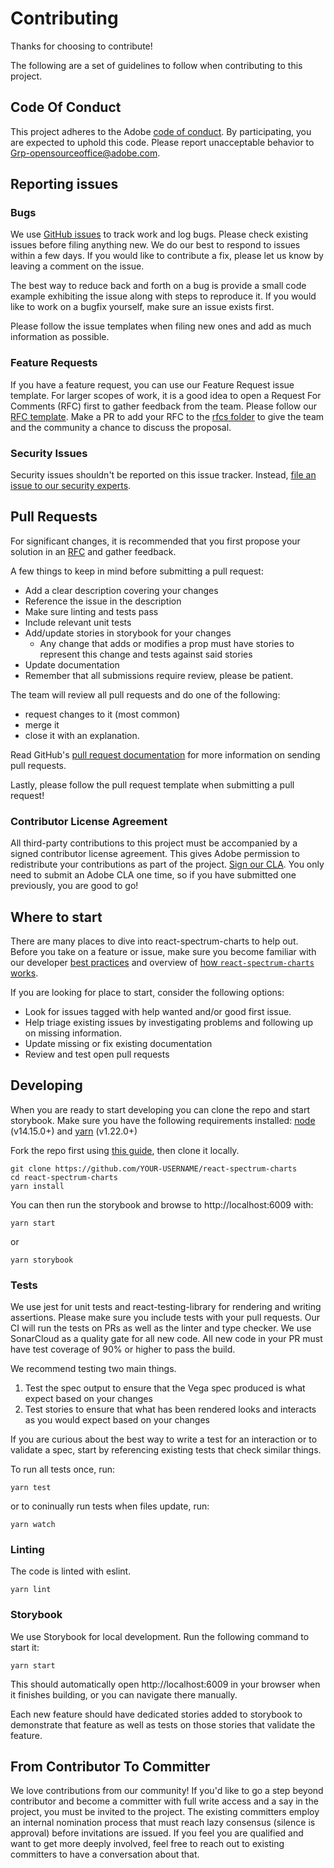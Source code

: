 # Contributing

Thanks for choosing to contribute!

The following are a set of guidelines to follow when contributing to this project.

## Code Of Conduct

This project adheres to the Adobe [code of conduct](./CODE_OF_CONDUCT.md). By participating,
you are expected to uphold this code. Please report unacceptable behavior to
[Grp-opensourceoffice@adobe.com](mailto:Grp-opensourceoffice@adobe.com).

## Reporting issues

### Bugs

We use [GitHub issues](https://github.com/adobe/react-spectrum-charts/issues) to track work and log bugs. Please check existing issues before filing anything new. We do our best to respond to issues within a few days. If you would like to contribute a fix, please let us know by leaving a comment on the issue.

The best way to reduce back and forth on a bug is provide a small code example exhibiting the issue along with steps to reproduce it. If you would like to work on a bugfix yourself, make sure an issue exists first.

Please follow the issue templates when filing new ones and add as much information as possible.

### Feature Requests

If you have a feature request, you can use our Feature Request issue template. For larger scopes of work, it is a good idea to open a Request For Comments (RFC) first to gather feedback from the team. Please follow our [RFC template](./rfcs/template.md). Make a PR to add your RFC to the [rfcs folder](./rfcs/) to give the team and the community a chance to discuss the proposal.

### Security Issues

Security issues shouldn't be reported on this issue tracker. Instead, [file an issue to our security experts](https://helpx.adobe.com/security/alertus.html).

## Pull Requests

For significant changes, it is recommended that you first propose your solution in an [RFC](#feature-requests) and gather feedback.

A few things to keep in mind before submitting a pull request:

-   Add a clear description covering your changes
-   Reference the issue in the description
-   Make sure linting and tests pass
-   Include relevant unit tests
-   Add/update stories in storybook for your changes
    -   Any change that adds or modifies a prop must have stories to represent this change and tests against said stories
-   Update documentation
-   Remember that all submissions require review, please be patient.

The team will review all pull requests and do one of the following:

-   request changes to it (most common)
-   merge it
-   close it with an explanation.

Read GitHub's [pull request documentation](https://help.github.com/articles/about-pull-requests/) for more information on sending pull requests.

Lastly, please follow the pull request template when submitting a pull request!

### Contributor License Agreement

All third-party contributions to this project must be accompanied by a signed contributor
license agreement. This gives Adobe permission to redistribute your contributions
as part of the project. [Sign our CLA](https://opensource.adobe.com/cla.html). You
only need to submit an Adobe CLA one time, so if you have submitted one previously,
you are good to go!

## Where to start

There are many places to dive into react-spectrum-charts to help out. Before you take on a feature or issue, make sure you become familiar with our developer [best practices]() and overview of [how `react-spectrum-charts` works]().

If you are looking for place to start, consider the following options:

-   Look for issues tagged with help wanted and/or good first issue.
-   Help triage existing issues by investigating problems and following up on missing information.
-   Update missing or fix existing documentation
-   Review and test open pull requests

## Developing

When you are ready to start developing you can clone the repo and start storybook. Make sure you have the following requirements installed: [node](https://nodejs.org/) (v14.15.0+) and [yarn](https://yarnpkg.com/en/) (v1.22.0+)

Fork the repo first using [this guide](https://help.github.com/articles/fork-a-repo), then clone it locally.

```
git clone https://github.com/YOUR-USERNAME/react-spectrum-charts
cd react-spectrum-charts
yarn install
```

You can then run the storybook and browse to http://localhost:6009 with:

```
yarn start
```

or

```
yarn storybook
```

### Tests

We use jest for unit tests and react-testing-library for rendering and writing assertions. Please make sure you include tests with your pull requests. Our CI will run the tests on PRs as well as the linter and type checker. We use SonarCloud as a quality gate for all new code. All new code in your PR must have test coverage of 90% or higher to pass the build.

We recommend testing two main things.

1. Test the spec output to ensure that the Vega spec produced is what expect based on your changes
2. Test stories to ensure that what has been rendered looks and interacts as you would expect based on your changes

If you are curious about the best way to write a test for an interaction or to validate a spec, start by referencing existing tests that check similar things.

To run all tests once, run:

```
yarn test
```

or to coninually run tests when files update, run:

```
yarn watch
```

### Linting

The code is linted with eslint.

```
yarn lint
```

### Storybook

We use Storybook for local development. Run the following command to start it:

```
yarn start
```

This should automatically open http://localhost:6009 in your browser when it finishes building, or you can navigate there manually.

Each new feature should have dedicated stories added to storybook to demonstrate that feature as well as tests on those stories that validate the feature.

## From Contributor To Committer

We love contributions from our community! If you'd like to go a step beyond contributor and become a committer with full write access and a say in the project, you must be invited to the project. The existing committers employ an internal nomination process that must reach lazy consensus (silence is approval) before invitations are issued. If you feel you are qualified and want to get more deeply involved, feel free to reach out to existing committers to have a conversation about that.

